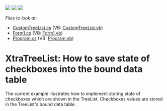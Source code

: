 <!-- default badges list -->
![](https://img.shields.io/endpoint?url=https://codecentral.devexpress.com/api/v1/VersionRange/128638457/13.1.4%2B)
[![](https://img.shields.io/badge/Open_in_DevExpress_Support_Center-FF7200?style=flat-square&logo=DevExpress&logoColor=white)](https://supportcenter.devexpress.com/ticket/details/E3069)
[![](https://img.shields.io/badge/📖_How_to_use_DevExpress_Examples-e9f6fc?style=flat-square)](https://docs.devexpress.com/GeneralInformation/403183)
<!-- default badges end -->
<!-- default file list -->
*Files to look at*:

* [CustomTreeList.cs](./CS/XtraTreeListSaveCheckboxesState/CustomTreeList.cs) (VB: [CustomTreeList.vb](./VB/XtraTreeListSaveCheckboxesState/CustomTreeList.vb))
* [Form1.cs](./CS/XtraTreeListSaveCheckboxesState/Form1.cs) (VB: [Form1.vb](./VB/XtraTreeListSaveCheckboxesState/Form1.vb))
* [Program.cs](./CS/XtraTreeListSaveCheckboxesState/Program.cs) (VB: [Program.vb](./VB/XtraTreeListSaveCheckboxesState/Program.vb))
<!-- default file list end -->
# XtraTreeList: How to save state of checkboxes into the bound data table


<p>The current example illustrates how to implement storing state of checkboxes which are shown in the TreeList. Checkboxes values are stored in the TreeList's bound data table.</p>

<br/>


